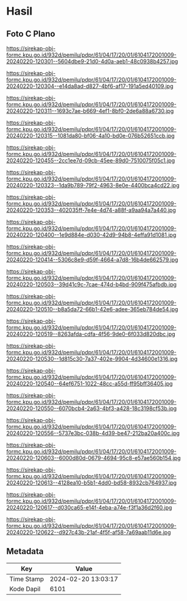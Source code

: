 # Hasil

## Foto C Plano

https://sirekap-obj-formc.kpu.go.id/932d/pemilu/pdpr/61/04/17/20/01/6104172001009-20240220-120301--5604dbe9-21d0-4d0a-aeb1-48c0938b4257.jpg

https://sirekap-obj-formc.kpu.go.id/932d/pemilu/pdpr/61/04/17/20/01/6104172001009-20240220-120304--e14da8ad-d827-4bf6-af17-191a5ed40109.jpg

https://sirekap-obj-formc.kpu.go.id/932d/pemilu/pdpr/61/04/17/20/01/6104172001009-20240220-120311--1693c7ae-b669-4ef1-8bf0-2de6a88a6730.jpg

https://sirekap-obj-formc.kpu.go.id/932d/pemilu/pdpr/61/04/17/20/01/6104172001009-20240220-120315--1081da80-bf06-4a10-bd0e-076b52651ccb.jpg

https://sirekap-obj-formc.kpu.go.id/932d/pemilu/pdpr/61/04/17/20/01/6104172001009-20240220-120455--2cc1ee7d-09cb-45ee-89d0-7510075f05c1.jpg

https://sirekap-obj-formc.kpu.go.id/932d/pemilu/pdpr/61/04/17/20/01/6104172001009-20240220-120323--1da9b789-79f2-4963-8e0e-4400bca4cd22.jpg

https://sirekap-obj-formc.kpu.go.id/932d/pemilu/pdpr/61/04/17/20/01/6104172001009-20240220-120353--402035ff-7e4e-4d74-a88f-a9aa94a7a440.jpg

https://sirekap-obj-formc.kpu.go.id/932d/pemilu/pdpr/61/04/17/20/01/6104172001009-20240220-120400--1e9d884e-d030-42d9-94b8-4effa91d1081.jpg

https://sirekap-obj-formc.kpu.go.id/932d/pemilu/pdpr/61/04/17/20/01/6104172001009-20240220-120414--5306c8e9-d59f-4664-a7d8-16b4de662579.jpg

https://sirekap-obj-formc.kpu.go.id/932d/pemilu/pdpr/61/04/17/20/01/6104172001009-20240220-120503--39d41c9c-7cae-474d-b4bd-909f475afbdb.jpg

https://sirekap-obj-formc.kpu.go.id/932d/pemilu/pdpr/61/04/17/20/01/6104172001009-20240220-120510--b8a5da72-66b1-42e6-adee-365eb784de54.jpg

https://sirekap-obj-formc.kpu.go.id/932d/pemilu/pdpr/61/04/17/20/01/6104172001009-20240220-120519--8263afda-cdfa-4f56-9de0-6f033d820dbc.jpg

https://sirekap-obj-formc.kpu.go.id/932d/pemilu/pdpr/61/04/17/20/01/6104172001009-20240220-120530--1d815c30-7a37-402e-9904-4d34600e1316.jpg

https://sirekap-obj-formc.kpu.go.id/932d/pemilu/pdpr/61/04/17/20/01/6104172001009-20240220-120540--64ef6751-1022-48cc-a55d-ff95bff36405.jpg

https://sirekap-obj-formc.kpu.go.id/932d/pemilu/pdpr/61/04/17/20/01/6104172001009-20240220-120550--6070bcb4-2a63-4bf3-a428-18c3198cf53b.jpg

https://sirekap-obj-formc.kpu.go.id/932d/pemilu/pdpr/61/04/17/20/01/6104172001009-20240220-120556--5737e3bc-038b-4d39-be47-212ba20a400c.jpg

https://sirekap-obj-formc.kpu.go.id/932d/pemilu/pdpr/61/04/17/20/01/6104172001009-20240220-120603--6000d80d-0679-4694-95c8-e57ae560b154.jpg

https://sirekap-obj-formc.kpu.go.id/932d/pemilu/pdpr/61/04/17/20/01/6104172001009-20240220-120613--4128ea10-b5b1-4dd0-bd58-8932cb764937.jpg

https://sirekap-obj-formc.kpu.go.id/932d/pemilu/pdpr/61/04/17/20/01/6104172001009-20240220-120617--d030ca65-e14f-4eba-a74e-f3f1a36d2f60.jpg

https://sirekap-obj-formc.kpu.go.id/932d/pemilu/pdpr/61/04/17/20/01/6104172001009-20240220-120622--d927c43b-21af-4f5f-af58-7a69aab11d6e.jpg


## Metadata

| Key        | Value               |
| ---------- | ------------------- |
| Time Stamp | 2024-02-20 13:03:17 |
| Kode Dapil | 6101                |



